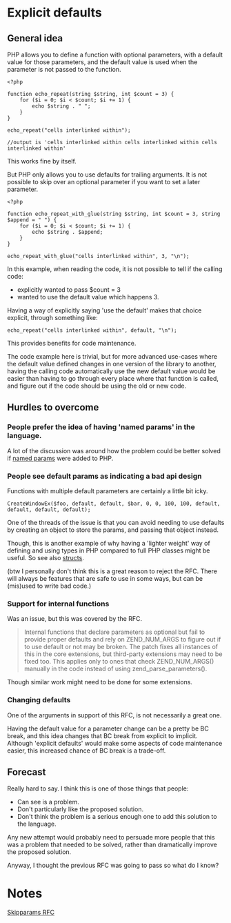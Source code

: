 # Explicit defaults 

## General idea

PHP allows you to define a function with optional parameters, with a default value for those parameters, and the default value is used when the parameter is not passed to the function.

```
<?php

function echo_repeat(string $string, int $count = 3) {
    for ($i = 0; $i < $count; $i += 1) {
        echo $string . " ";
    }
}

echo_repeat("cells interlinked within");

//output is 'cells interlinked within cells interlinked within cells interlinked within'
```

This works fine by itself. 

But PHP only allows you to use defaults for trailing arguments. It is not possible to skip over an optional parameter if you want to set a later parameter.

```
<?php
  
function echo_repeat_with_glue(string $string, int $count = 3, string $append = " ") {
    for ($i = 0; $i < $count; $i += 1) {
        echo $string . $append;
    }
}

echo_repeat_with_glue("cells interlinked within", 3, "\n");
```

In this example, when reading the code, it is not possible to tell if the calling code:

* explicitly wanted to pass $count = 3
* wanted to use the default value which happens 3.

Having a way of explicitly saying 'use the default' makes that choice explicit, through something like:

```
echo_repeat("cells interlinked within", default, "\n");
```

This provides benefits for code maintenance.

The code example here is trivial, but for more advanced use-cases where the default value defined changes in one version of the library to another, having the calling code automatically use the new default value would be easier than having to go through every place where that function is called, and figure out if the code should be using the old or new code.  


## Hurdles to overcome


### People prefer the idea of having 'named params' in the language. 

A lot of the discussion was around how the problem could be better solved if [named params](https://github.com/Danack/RfcCodex/blob/master/named_params.md) were added to PHP. 

### People see default params as indicating a bad api design

Functions with multiple default parameters are certainly a little bit icky.

```
CreateWindowEx($foo, default, default, $bar, 0, 0, 100, 100, default, default, default, default); 
```

One of the threads of the issue is that you can avoid needing to use defaults by creating an object to store the params, and passing that object instead. 

Though, this is another example of why having a 'lighter weight' way of defining and using types in PHP compared to full PHP classes might be useful. So see also [structs](https://github.com/Danack/RfcCodex/blob/master/structs.md).

(btw I personally don't think this is a great reason to reject the RFC. There will always be features that are safe to use in some ways, but can be (mis)used to write bad code.)


### Support for internal functions 

Was an issue, but this was covered by the RFC.

> Internal functions that declare parameters as optional but fail to provide proper defaults and rely on ZEND_NUM_ARGS to figure out if to use default or not may be broken. The patch fixes all instances of this in the core extensions, but third-party extensions may need to be fixed too. This applies only to ones that check ZEND_NUM_ARGS() manually in the code instead of using zend_parse_parameters().

Though similar work might need to be done for some extensions.

### Changing defaults

One of the arguments in support of this RFC, is not necessarily a great one.

Having the default value for a parameter change can be a pretty be BC break, and this idea changes that BC break from explicit to implicit. Although 'explicit defaults' would make some aspects of code maintenance easier, this increased chance of BC break is a trade-off.

## Forecast

Really hard to say. I think this is one of those things that people:

* Can see is a problem.
* Don't particularly like the proposed solution.
* Don't think the problem is a serious enough one to add this solution to the language.

Any new attempt would probably need to persuade more people that this was a problem that needed to be solved, rather than dramatically improve the proposed solution.

Anyway, I thought the previous RFC was going to pass so what do I know?

# Notes

[Skipparams RFC](https://wiki.php.net/rfc/skipparams) 



